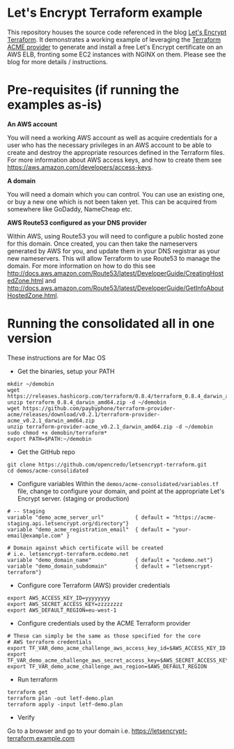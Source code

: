 # Let's Encrypt Terraform example

This repository houses the source code referenced in the blog [Let's Encrypt Terraform](https://opencredo.com/letsencrypt-terraform). It demonstrates a working example of leveraging the [Terraform ACME provider](https://github.com/paybyphone/terraform-provider-acme) to generate and install a free Let's Encrypt certificate on an AWS ELB, fronting some EC2 instances with NGINX on them. Please see the blog for more details / instructions.


# Pre-requisites (if running the examples as-is) 
**An AWS account**

You will need a working AWS account as well as acquire credentials for a user who has the necessary privileges in an AWS account to be able to create and destroy the appropriate resources defined in the Terraform files. For more information about AWS access keys, and how to create them see https://aws.amazon.com/developers/access-keys.

**A domain** 

You will need a domain which you can control. You can use an existing one, or buy a new one which is not been taken yet. This can be acquired from somewhere like GoDaddy, NameCheap etc. 

**AWS Route53 configured as your DNS provider**

Within AWS, using Route53 you will need to configure a public hosted zone for this domain. Once created, you can then take the nameservers generated by AWS for you, and update them in your DNS registrar as your new nameservers. This will allow Terraform to use Route53 to manage the domain. For more information on how to do this see http://docs.aws.amazon.com/Route53/latest/DeveloperGuide/CreatingHostedZone.html and http://docs.aws.amazon.com/Route53/latest/DeveloperGuide/GetInfoAboutHostedZone.html.

# Running the consolidated all in one version 
These instructions are for Mac OS

* Get the binaries, setup your PATH
````
mkdir ~/demobin
wget https://releases.hashicorp.com/terraform/0.8.4/terraform_0.8.4_darwin_amd64.zip
unzip terraform_0.8.4_darwin_amd64.zip -d ~/demobin
wget https://github.com/paybyphone/terraform-provider-acme/releases/download/v0.2.1/terraform-provider-acme_v0.2.1_darwin_amd64.zip
unzip terraform-provider-acme_v0.2.1_darwin_amd64.zip -d ~/demobin
sudo chmod +x demobin/terraform*
export PATH=$PATH:~/demobin
````

* Get the GitHub repo
````
git clone https://github.com/opencredo/letsencrypt-terraform.git
cd demos/acme-consolidated
````


* Configure variables
Within the `demos/acme-consolidated/variables.tf` file, change to configure your domain, and point at the appropriate Let's Encrypt server. (staging or production)

````
# -- Staging
variable "demo_acme_server_url"          { default = "https://acme-staging.api.letsencrypt.org/directory"}
variable "demo_acme_registration_email"  { default = "your-email@example.com" }

# Domain against which certificate will be created
# i.e. letsencrypt-terraform.ocdemo.net
variable "demo_domain_name"              { default = "ocdemo.net"}
variable "demo_domain_subdomain"         { default = "letsencrypt-terraform"}
````

* Configure core Terraform (AWS) provider credentials
```` 
export AWS_ACCESS_KEY_ID=yyyyyyyy 
export AWS_SECRET_ACCESS_KEY=zzzzzzzz 
export AWS_DEFAULT_REGION=eu-west-1
````

* Configure credentials used by the ACME Terraform provider
````
# These can simply be the same as those specified for the core 
# AWS terraform credentials 
export TF_VAR_demo_acme_challenge_aws_access_key_id=$AWS_ACCESS_KEY_ID 
export TF_VAR_demo_acme_challenge_aws_secret_access_key=$AWS_SECRET_ACCESS_KEY
export TF_VAR_demo_acme_challenge_aws_region=$AWS_DEFAULT_REGION
````

* Run terraform
````
terraform get
terraform plan -out letf-demo.plan 
terraform apply -input letf-demo.plan
````

* Verify

Go to a browser and go to your domain i.e. https://letsencrypt-terraform.example.com

